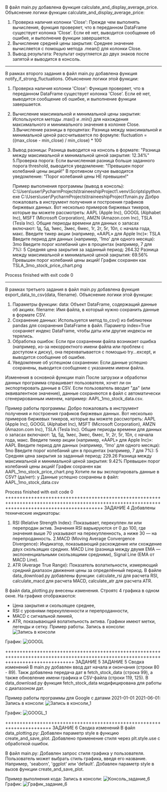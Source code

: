 В файл main.py добавлена функция calculate_and_display_average_price.
Объяснение логики функции calculate_and_display_average_price:
1. Проверка наличия колонки 'Close':
   Прежде чем выполнять вычисления, функция проверяет, что в переданном DataFrame существует колонка 'Close'. Если её нет, выводится сообщение об ошибке, и выполнение функции завершается.
2. Вычисление средней цены закрытия:
   Среднее значение вычисляется с помощью метода .mean() для колонки Close.
3. Вывод результата:
   Результат округляется до двух знаков после запятой и выводится в консоль.
________________________________________________________________________________________________________________________________________________________________
   В рамках второго задания в файл main.py добавлена функция notify_if_strong_fluctuations.
Объяснение логики этой функции:
1. Проверка наличия колонки 'Close':
    Функция проверяет, что в переданном DataFrame существует колонка 'Close'. Если её нет, выводится сообщение об ошибке, и выполнение функции завершается.
2. Вычисление максимальной и минимальной цены закрытия:
   Используются методы .max() и .min() для нахождения максимального и минимального значения в колонке Close.
3.Вычисление разницы в процентах:
    Разница между максимальной и минимальной ценой рассчитывается по формуле:
         fluctuation = ((max_close - min_close) / min_close) * 100
4. Вывод разницы:
      Разница выводится на консоль в формате:
        "Разница между максимальной и минимальной ценой закрытия: 12.34%"
5.Проверка порога:
   Если вычисленная разница больше заданного порога threshold, выводится уведомление:
       "Превышен порог колебаний цены акций!"
   В противном случае выводится уведомление:
       "Порог колебаний цены НЕ превышен!"

   Пример выполнения программы (вывод в консоль):
   C:\Users\user\PycharmProjects\traineeshipProject1\.venv\Scripts\python.exe C:\Users\user\PycharmProjects\traineeshipProject1\main.py 
Добро пожаловать в инструмент получения и построения графиков биржевых данных.
Вот несколько примеров биржевых тикеров, которые вы можете рассмотреть: AAPL (Apple Inc), GOOGL (Alphabet Inc), MSFT (Microsoft Corporation), AMZN (Amazon.com Inc), TSLA (Tesla Inc).
Общие периоды времени для данных о запасах включают: 1д, 5д, 1мес, 3мес, 6мес, 1г, 2г, 5г, 10л, с начала года, макс.
Введите тикер акции (например, «AAPL» для Apple Inc)»: TSLA
Введите период для данных (например, '1mo' для одного месяца): 3mo
Введите порог колебаний цен в процентах (например, 7 для 7%): 5
Средняя цена закрытия за заданный период: 264.32
Разница между максимальной и минимальной ценой закрытия: 69.56%
Превышен порог колебаний цены акций!
График сохранен как TSLA_3mo_stock_price_chart.png

Process finished with exit code 0
_____________________________________________________________________________________________________________________
В рамках третьего задания в файл main.py добавлена функция export_data_to_csv(data, filename).
Объяснение логики этой функции:
1. Параметры функции:
    data: Объект DataFrame, содержащий данные об акциях.
    filename: Имя файла, в который нужно сохранить данные в формате CSV.
2. Сохранение данных:
   Используется метод to_csv() из библиотеки pandas для сохранения DataFrame в файл. Параметр index=True сохраняет индекс DataFrame, чтобы даты или другие индексы не терялись.
3. Обработка ошибок:
   Если при сохранении файла возникает ошибка (например, из-за некорректного имени файла или проблем с доступом к диску), она перехватывается с помощью try...except, и выводится сообщение об ошибке.
4. Уведомление об успешном сохранении:
    Если данные успешно сохранены, выводится сообщение с указанием имени файла.

Изменения в основной функции main
После загрузки и обработки данных программа спрашивает пользователя, хочет ли он экспортировать данные в CSV.
Если пользователь вводит "да" (или эквивалентное значение), данные сохраняются в файл с автоматически сгенерированным именем, например: AAPL_1mo_stock_data.csv.

Пример работы программы:
Добро пожаловать в инструмент получения и построения графиков биржевых данных.
Вот несколько примеров биржевых тикеров, которые вы можете рассмотреть: AAPL (Apple Inc), GOOGL (Alphabet Inc), MSFT (Microsoft Corporation), AMZN (Amazon.com Inc), TSLA (Tesla Inc).
Общие периоды времени для данных о запасах включают: 1д, 5д, 1мес, 3мес, 6мес, 1г, 2г, 5г, 10л, с начала года, макс.
Введите тикер акции (например, «AAPL» для Apple Inc)»: AAPL
Введите период для данных (например, '1mo' для одного месяца): 1mo
Введите порог колебаний цен в процентах (например, 7 для 7%): 5
Средняя цена закрытия за заданный период: 229.26
Разница между максимальной и минимальной ценой закрытия: 9.42%
Превышен порог колебаний цены акций!
График сохранен как AAPL_1mo_stock_price_chart.png
Хотите ли вы экспортировать данные в CSV? (да/нет): y
Данные успешно сохранены в файл: AAPL_1mo_stock_data.csv

Process finished with exit code 0
++++++++++++++++++++++++++++++++++++++++++++++++++++++++++++++++++++++++++++++++++++++++++++++++++++++++++++++++++++++++++++++++++++++++++++++
ЗАДАНИЕ 4
Добавлены технические индикаторы:
1. RSI (Relative Strength Index): Показывает, перекуплен ли или перепродан актив. Значения RSI варьируются от 0 до 100, где значения выше 70 указывают на перекупленность, а ниже 30 — на перепроданность.
2.MACD (Moving Average Convergence Divergence): Индикатор, показывающий расхождение или схождение двух скользящих средних.
   MACD Line (разница между двумя EMA — экспоненциальными скользящими средними),
   Signal Line (EMA от MACD Line).
3. ATR (Average True Range): Показатель волатильности, измеряющий средний диапазон движения цены за определённый период.
 В файле data_download.py добавлены функции:
calculate_rsi для расчета RSI,
calculate_macd для расчета MACD,
calculate_atr для расчета ATR.

В файл data_plotting.py внесены изменения. Строятс 4 графика в одном окне. На графике отображаются:

- Цена закрытия и скользящее среднее,
- RSI с уровнями перекупленности и перепроданности,
- MACD с сигнальной линией,
- ATR, показывающий волатильность актива.
Графики имеют метки, легенды и сетку.
  Пример работы. Запись в консоли:
![Запись в консоли](https://github.com/user-attachments/assets/597c6d4f-c2ed-4739-8162-e14c62efcbdc)

График:
![GOOGL](https://github.com/user-attachments/assets/e8e9e644-4f65-4930-ba82-6fabf3a10ba0)

++++++++++++++++++++++++++++++++++++++++++++++++++++++++++++++++++++++++++++++++++++++++++++++++++++++++++++++++++++++++++++++++++++
ЗАДАНИЕ 5
ЗАДАНИЕ 5
Сводка изменений
В main.py добавлен ввод дат начала и окончания (строки 80 - 89). Такж добавлена передача дат в fetch_stock_data (строка 99), а также обновление имени графика и CSV-файла (строки 119, 125).
В data_download.py функция fetch_stock_data модифицирована для работы с диапазоном дат.

Пример работы программы для Google с датами 2021-01-01  2021-06-01:
Запись в консоли:
![Запись в консоли_1](https://github.com/user-attachments/assets/7e6703fa-b6fe-497d-b009-718a7d11e4b0)

График:
![GOOGL_1](https://github.com/user-attachments/assets/cc37d222-d774-4707-b88d-d561d4c3d5c5)

++++++++++++++++++++++++++++++++++++++++++++++++++++++++++++++++++++++
ЗАДАНИЕ 6
Сводка изменений
В файл data_plotting.py:
Добавлен параметр style в функцию create_and_save_plot.
Добавлено применение стиля через plt.style.use с обработкой ошибок.

В файл main.py:
Добавлен запрос стиля графика у пользователя. Пользователь может выбрать стиль графика, введя его название. Например, 'seaborn', 'ggplot' или 'default'.
Добавлен параметр style в вызов функции create_and_save_plot.

Пример выполнения кода:
Запись в консоли:
![Консоль_задание_6](https://github.com/user-attachments/assets/0bee43e3-de0d-4f66-82a1-679c5e8316c8)
График:
![График_задание_6](https://github.com/user-attachments/assets/e63ff9c2-f5ef-4fa0-9633-001fe2a1f03f)
















   

